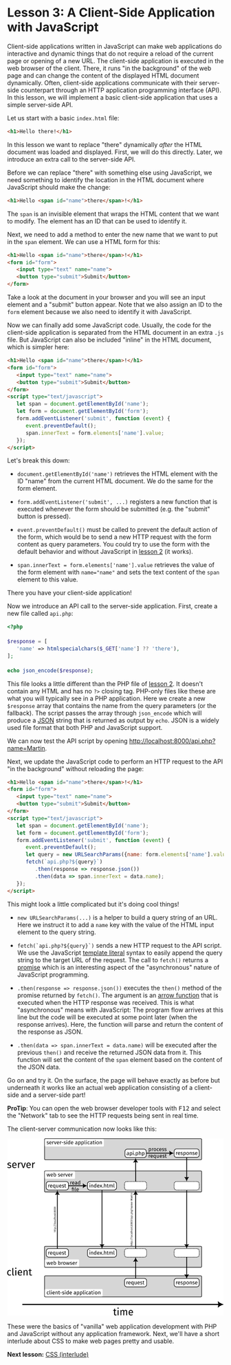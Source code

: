 # Lesson 3: A Client-Side Application with JavaScript

Client-side applications written in JavaScript can make web applications do interactive and dynamic things that do not require a reload of the current page or opening of a new URL. The client-side application is executed in the web browser of the client. There, it runs "in the background" of the web page and can change the content of the displayed HTML document dynamically. Often, client-side applications communicate with their server-side counterpart through an HTTP application programming interface (API). In this lesson, we will implement a basic client-side application that uses a simple server-side API.

Let us start with a basic `index.html` file:

```html
<h1>Hello there!</h1>
```

In this lesson we want to replace "there" dynamically *after* the HTML document was loaded and displayed. First, we will do this directly. Later, we introduce an extra call to the server-side API.

Before we can replace "there" with something else using JavaScript, we need something to identify the location in the HTML document where JavaScript should make the change:

```html
<h1>Hello <span id="name">there</span>!</h1>
```

The `span` is an invisible element that wraps the HTML content that we want to modify. The element has an ID that can be used to identify it.

Next, we need to add a method to enter the new name that we want to put in the `span` element. We can use a HTML form for this:

```html
<h1>Hello <span id="name">there</span>!</h1>
<form id="form">
   <input type="text" name="name">
   <button type="submit">Submit</button>
</form>
```

Take a look at the document in your browser and you will see an input element and a "submit" button appear. Note that we also assign an ID to the `form` element because we also need to identify it with JavaScript.

Now we can finally add some JavaScript code. Usually, the code for the client-side application is separated from the HTML document in an extra `.js` file. But JavaScript can also be included "inline" in the HTML document, which is simpler here:

```html
<h1>Hello <span id="name">there</span>!</h1>
<form id="form">
   <input type="text" name="name">
   <button type="submit">Submit</button>
</form>
<script type="text/javascript">
   let span = document.getElementById('name');
   let form = document.getElementById('form');
   form.addEventListener('submit', function (event) {
      event.preventDefault();
      span.innerText = form.elements['name'].value;
   });
</script>
```

Let's break this down:

- `document.getElementById('name')` retrieves the HTML element with the ID "name" from the current HTML document. We do the same for the form element.

- `form.addEventListener('submit', ...)` registers a new function that is executed whenever the form should be submitted (e.g. the "submit" button is pressed).

- `event.preventDefault()` must be called to prevent the default action of the form, which would be to send a new HTTP request with the form content as query parameters. You could try to use the form with the default behavior and without JavaScript in [lesson 2](/lesson-2) (it works).

- `span.innerText = form.elements['name'].value` retrieves the value of the form element with `name="name"` and sets the text content of the `span` element to this value.

There you have your client-side application!

Now we introduce an API call to the server-side application. First, create a new file called `api.php`:

```php
<?php

$response = [
   'name' => htmlspecialchars($_GET['name'] ?? 'there'),
];

echo json_encode($response);
```

This file looks a little different than the PHP file of [lesson 2](/lesson-2). It doesn't contain any HTML and has no `?>` closing tag. PHP-only files like these are what you will typically see in a PHP application. Here we create a new `$response` array that contains the name from the query parameters (or the fallback). The script passes the array through `json_encode` which will produce a [JSON](https://developer.mozilla.org/en-US/docs/Learn/JavaScript/Objects/JSON) string that is returned as output by `echo`. JSON is a widely used file format that both PHP and JavaScript support.

We can now test the API script by opening <http://localhost:8000/api.php?name=Martin>.

Next, we update the JavaScript code to perform an HTTP request to the API "in the background" without reloading the page:

```html
<h1>Hello <span id="name">there</span>!</h1>
<form id="form">
   <input type="text" name="name">
   <button type="submit">Submit</button>
</form>
<script type="text/javascript">
   let span = document.getElementById('name');
   let form = document.getElementById('form');
   form.addEventListener('submit', function (event) {
      event.preventDefault();
      let query = new URLSearchParams({name: form.elements['name'].value});
      fetch(`api.php?${query}`)
         .then(response => response.json())
         .then(data => span.innerText = data.name);
   });
</script>
```

This might look a little complicated but it's doing cool things!

- `new URLSearchParams(...)` is a helper to build a query string of an URL. Here we instruct it to add a `name` key with the value of the HTML input element to the query string.

- ``fetch(`api.php?${query}`)`` sends a new HTTP request to the API script. We use the JavaScript [template literal](https://developer.mozilla.org/en-US/docs/Web/JavaScript/Reference/Template_literals) syntax to easily append the query string to the target URL of the request. The call to `fetch()` returns a [promise](https://developer.mozilla.org/en-US/docs/Web/JavaScript/Guide/Using_promises) which is an interesting aspect of the "asynchronous" nature of JavaScript programming.

- `.then(response => response.json())` executes the `then()` method of the promise returned by `fetch()`. The argument is an [arrow function](https://developer.mozilla.org/en-US/docs/Web/JavaScript/Reference/Functions/Arrow_functions) that is executed when the HTTP response was received. This is what "asynchronous" means with JavaScript: The program flow arrives at this line but the code will be executed at some point later (when the response arrives). Here, the function will parse and return the content of the response as JSON.

- `.then(data => span.innerText = data.name)` will be executed after the previous `then()` and receive the returned JSON data from it. This function will set the content of the `span` element based on the content of the JSON data.

Go on and try it. On the surface, the page will behave exactly as before but underneath it works like an actual web application consisting of a client-side and a server-side part!

**ProTip**: You can open the web browser developer tools with <kbd>F12</kbd> and select the "Network" tab to see the HTTP requests being sent in real time.

The client-server communication now looks like this:

![client server interaction](l3-client-server.png)

These were the basics of "vanilla" web application development with PHP and JavaScript without any application framework. Next, we'll have a short interlude about CSS to make web pages pretty and usable.

**Next lesson:** [CSS (interlude)](/lesson-4)
